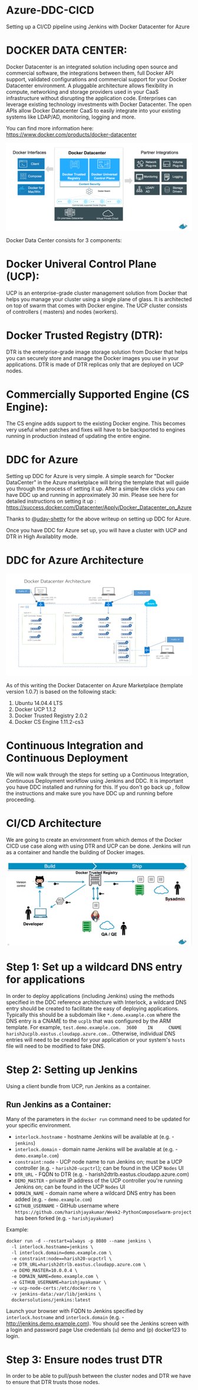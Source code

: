 # Azure-DDC-CICD
Setting up a CI/CD pipeline using Jenkins with Docker Datacenter for Azure

# DOCKER DATA CENTER:

Docker Datacenter is an integrated solution including open source and commercial software, the integrations between them, full Docker API support, validated configurations and commercial support for your Docker Datacenter environment. A pluggable architecture allows flexibility in compute, networking and storage providers used in your CaaS infrastructure without disrupting the application code. Enterprises can leverage existing technology investments with Docker Datacenter. The open APIs allow Docker Datacenter CaaS to easily integrate into your existing systems like LDAP/AD, monitoring, logging and more.

You can find more information here: https://www.docker.com/products/docker-datacenter

![Alt text](https://github.com/harishjayakumar/Azure-DDC-CICD/blob/master/DDC-Arch.png?raw=true "DDC Components")

Docker Data Center consists for 3 components:

# Docker Univeral Control Plane (UCP):
UCP is an enterprise-grade cluster management solution from Docker that helps you manage your cluster using a single plane of glass. It is architected on top of swarm that comes with Docker engine. The UCP cluster consists of controllers ( masters) and nodes (workers).

# Docker Trusted Registry (DTR):
DTR is the enterprise-grade image storage solution from Docker that helps you can securely store and manage the Docker images you use in your applications. DTR is made of DTR replicas only that are deployed on UCP nodes.

# Commercially Supported Engine (CS Engine):
The CS engine adds support to the existing Docker engine. This becomes very useful when patches and fixes will have to be backported to engines running in production instead of updating the entire engine.

# DDC for Azure
Setting up DDC for Azure is very simple. A simple search for "Docker DataCenter" in the Azure marketplace will bring the template that will guide you through the process of setting it up. After a simple few clicks you can have DDC up and running in approximately 30 min. Please see here for detailed instructions on setting it up : https://success.docker.com/Datacenter/Apply/Docker_Datacenter_on_Azure

Thanks to @[uday-shetty](https://github.com/uday-shetty) for the above writeup on setting up DDC for Azure.

Once you have DDC for Azure set up, you will have a cluster with UCP and DTR in High Availablity mode.

# DDC for Azure Architecture

![Alt text](https://github.com/harishjayakumar/Azure-DDC-CICD/blob/master/DDC-Azure-Arch.png?raw=true "DDC Azure Architecture ")

As of this writing the Docker Datacenter on Azure Marketplace (template version 1.0.7) is based on the following stack:

1. Ubuntu 14.04.4 LTS
2. Docker UCP 1.1.2
3. Docker Trusted Registry 2.0.2
4. Docker CS Engine 1.11.2-cs3

# Continuous Integration and Continuous Deployment

We will now walk through the steps for setting up a Continuous Integration, Continuous Deployment workflow using Jenkins and DDC. It is important you have DDC installed and running for this. If you don't go back up , follow the instructions and make sure you have DDC up and running before proceeding.

# CI/CD Architecture
We are going to create an environment from which demos of the Docker CICD use case along with using DTR and UCP can be done. Jenkins will run as a container and handle the building of Docker images.
![Alt text](https://github.com/harishjayakumar/Azure-DDC-CICD/blob/master/CI-CD.png?raw=true "CI/CD Architecture")

# Step 1: Set up a wildcard DNS entry for applications
In order to deploy applications (including Jenkins) using the methods specified in the DDC reference architecture with Interlock, a wildcard DNS entry should be created to facilitate the easy of deploying applications.  Typically this should be a subdomain like `*.demo.example.com` where the DNS entry is a CNAME to the `ucplb` that was configured by the ARM template.  For example, `test.demo.example.com.  3600    IN      CNAME   harish2ucplb.eastus.cloudapp.azure.com.`.  Otherwise, individual DNS entries will need to be created for your application or your system's `hosts` file will need to be modified to fake DNS.

# Step 2: Setting up Jenkins
Using a client bundle from UCP, run Jenkins as a container.

## Run Jenkins as a Container:
Many of the parameters in the `docker run` command need to be updated for your specific environment.

 * `interlock.hostname` - hostname Jenkins will be available at (e.g. - `jenkins`)
 * `interlock.domain` - domain name Jenkins will be available at (e.g. - `demo.example.com`)
 * `constraint:node` - UCP node name to run Jenkins on; must be a UCP controller (e.g. - `harish20-ucpctrl`); can be found in the UCP `Nodes` UI
 * `DTR_URL` - FQDN to DTR (e.g. - harish2dtrlb.eastus.cloudapp.azure.com)
 * `DEMO_MASTER` - private IP address of the UCP controller you're running Jenkins on; can be found in the UCP `Nodes` UI
 * `DOMAIN_NAME` - domain name where a wildcard DNS entry has been added (e.g. - `demo.example.com`)
 * `GITHUB_USERNAME` - GitHub username where `https://github.com/harishjayakumar/Week2-PythonComposeSwarm-project` has been forked (e.g. - `harishjayakumar`)

Example:

```
docker run -d --restart=always -p 8080 --name jenkins \
  -l interlock.hostname=jenkins \
  -l interlock.domain=demo.example.com \
  -e constraint:node==harish20-ucpctrl \
  -e DTR_URL=harish2dtrlb.eastus.cloudapp.azure.com \
  -e DEMO_MASTER=10.0.0.4 \
  -e DOMAIN_NAME=demo.example.com \
  -e GITHUB_USERNAME=harishjayakumar \
  -v ucp-node-certs:/etc/docker:ro \
  -v jenkins-data:/var/lib/jenkins \
  dockersolutions/jenkins:latest
```
Launch your browser with FQDN to Jenkins specified by `interlock.hostname` and `interlock.domain` (e.g. - http://jenkins.demo.example.com). You should see the Jenkins screen with a login and password page
Use credentials (u) demo and (p) docker123 to login.

# Step 3: Ensure nodes trust DTR
In order to be able to pull/push between the cluster nodes and DTR we have to ensure that DTR trusts those nodes. 
